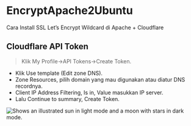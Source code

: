 # EncryptApache2Ubuntu
Cara Install SSL Let’s Encrypt Wildcard di Apache + Cloudflare

##  Cloudflare API Token
> Klik My Profile->API Tokens->Create Token.
- Klik Use template (Edit zone DNS).
- Zone Resources, pilih domain yang mau digunakan atau diatur DNS recordnya.
- Client IP Address Filtering, Is in, Value masukkan IP server.
- Lalu Continue to summary, Create Token.
<picture>
  <source media="(prefers-color-scheme: dark)" srcset="https://user-images.githubusercontent.com/25423296/163456776-7f95b81a-f1ed-45f7-b7ab-8fa810d529fa.png">
  <source media="(prefers-color-scheme: light)" srcset="https://user-images.githubusercontent.com/25423296/163456779-a8556205-d0a5-45e2-ac17-42d089e3c3f8.png">
  <img alt="Shows an illustrated sun in light mode and a moon with stars in dark mode." src="https://user-images.githubusercontent.com/25423296/163456779-a8556205-d0a5-45e2-ac17-42d089e3c3f8.png">
</picture>
